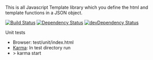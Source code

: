 This is all Javascript Template library which you define the html and template functions in a JSON object.

[![Build Status](https://secure.travis-ci.org/jstty/js-templatez.png)](http://travis-ci.org/jstty/js-templatez)
[![Dependency Status](https://david-dm.org/jstty/js-templatez.png?theme=shields.io)](https://david-dm.org/jstty/js-templatez)
[![devDependency Status](https://david-dm.org/jstty/js-templatez/dev-status.png?theme=shields.io)](https://david-dm.org/jstty/js-templatez#info=devDependencies)


Unit tests<br/>
- Browser: test/unit/index.html<br/>
- <a href="https://github.com/karma-runner/karma" target="_blank">Karma</a>: In test directory run<br/>
- &gt; karma start<br/>
